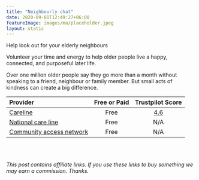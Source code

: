 ```yaml
---
title: "Neighbourly chat"
date: 2020-09-01T12:49:27+06:00
featureImage: images/ma/placeholder.jpeg
layout: static
---
```


Help look out for your elderly neighbours

Volunteer your time and energy to help older people live a happy, connected, and purposeful later life.

Over one million older people say they go more than a month without speaking to a friend, neighbour or family member.  But small acts of kindness can create a big difference.

| Provider      | Free or Paid  |  Trustpilot Score  |
| :-----------          | :--------------:      |  :--------------:         |
| [Careline](https://www.careline.co.uk/elderly-neighbours/) | Free | [4.6](https://uk.trustpilot.com/review/www.careline.co.uk) | 
| [National care line](https://thenationalcareline.org/SafetyAtHome/CheckOnYourNeighbour) | Free | N/A
| [Community access network](https://www.communityaccessnetwork.org/ways-to-check-in-on-your-neighbors/) | Free | N/A
  

<br/><br/>

*This post contains affiliate links. If you use these links to buy something we may
earn a commission. Thanks.*






